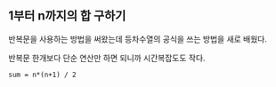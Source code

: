 ## 1부터 n까지의 합 구하기

반복문을 사용하는 방법을 써왔는데 등차수열의 공식을 쓰는 방법을 새로 배웠다.

반복문 한개보다 단순 연산만 하면 되니까 시간복잡도도 작다.

    sum = n*(n+1) / 2